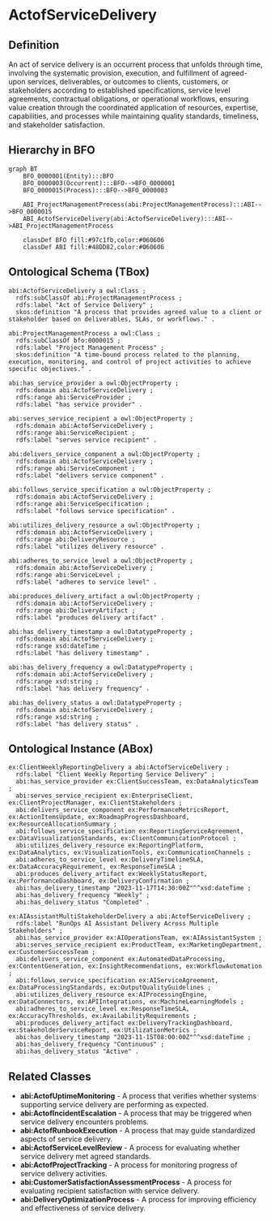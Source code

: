 # ActofServiceDelivery

## Definition
An act of service delivery is an occurrent process that unfolds through time, involving the systematic provision, execution, and fulfillment of agreed-upon services, deliverables, or outcomes to clients, customers, or stakeholders according to established specifications, service level agreements, contractual obligations, or operational workflows, ensuring value creation through the coordinated application of resources, expertise, capabilities, and processes while maintaining quality standards, timeliness, and stakeholder satisfaction.

## Hierarchy in BFO
```mermaid
graph BT
    BFO_0000001(Entity):::BFO
    BFO_0000003(Occurrent):::BFO-->BFO_0000001
    BFO_0000015(Process):::BFO-->BFO_0000003
    
    ABI_ProjectManagementProcess(abi:ProjectManagementProcess):::ABI-->BFO_0000015
    ABI_ActofServiceDelivery(abi:ActofServiceDelivery):::ABI-->ABI_ProjectManagementProcess
    
    classDef BFO fill:#97c1fb,color:#060606
    classDef ABI fill:#48DD82,color:#060606
```

## Ontological Schema (TBox)
```turtle
abi:ActofServiceDelivery a owl:Class ;
  rdfs:subClassOf abi:ProjectManagementProcess ;
  rdfs:label "Act of Service Delivery" ;
  skos:definition "A process that provides agreed value to a client or stakeholder based on deliverables, SLAs, or workflows." .

abi:ProjectManagementProcess a owl:Class ;
  rdfs:subClassOf bfo:0000015 ;
  rdfs:label "Project Management Process" ;
  skos:definition "A time-bound process related to the planning, execution, monitoring, and control of project activities to achieve specific objectives." .

abi:has_service_provider a owl:ObjectProperty ;
  rdfs:domain abi:ActofServiceDelivery ;
  rdfs:range abi:ServiceProvider ;
  rdfs:label "has service provider" .

abi:serves_service_recipient a owl:ObjectProperty ;
  rdfs:domain abi:ActofServiceDelivery ;
  rdfs:range abi:ServiceRecipient ;
  rdfs:label "serves service recipient" .

abi:delivers_service_component a owl:ObjectProperty ;
  rdfs:domain abi:ActofServiceDelivery ;
  rdfs:range abi:ServiceComponent ;
  rdfs:label "delivers service component" .

abi:follows_service_specification a owl:ObjectProperty ;
  rdfs:domain abi:ActofServiceDelivery ;
  rdfs:range abi:ServiceSpecification ;
  rdfs:label "follows service specification" .

abi:utilizes_delivery_resource a owl:ObjectProperty ;
  rdfs:domain abi:ActofServiceDelivery ;
  rdfs:range abi:DeliveryResource ;
  rdfs:label "utilizes delivery resource" .

abi:adheres_to_service_level a owl:ObjectProperty ;
  rdfs:domain abi:ActofServiceDelivery ;
  rdfs:range abi:ServiceLevel ;
  rdfs:label "adheres to service level" .

abi:produces_delivery_artifact a owl:ObjectProperty ;
  rdfs:domain abi:ActofServiceDelivery ;
  rdfs:range abi:DeliveryArtifact ;
  rdfs:label "produces delivery artifact" .

abi:has_delivery_timestamp a owl:DatatypeProperty ;
  rdfs:domain abi:ActofServiceDelivery ;
  rdfs:range xsd:dateTime ;
  rdfs:label "has delivery timestamp" .

abi:has_delivery_frequency a owl:DatatypeProperty ;
  rdfs:domain abi:ActofServiceDelivery ;
  rdfs:range xsd:string ;
  rdfs:label "has delivery frequency" .

abi:has_delivery_status a owl:DatatypeProperty ;
  rdfs:domain abi:ActofServiceDelivery ;
  rdfs:range xsd:string ;
  rdfs:label "has delivery status" .
```

## Ontological Instance (ABox)
```turtle
ex:ClientWeeklyReportingDelivery a abi:ActofServiceDelivery ;
  rdfs:label "Client Weekly Reporting Service Delivery" ;
  abi:has_service_provider ex:ClientSuccessTeam, ex:DataAnalyticsTeam ;
  abi:serves_service_recipient ex:EnterpriseClient, ex:ClientProjectManager, ex:ClientStakeholders ;
  abi:delivers_service_component ex:PerformanceMetricsReport, ex:ActionItemsUpdate, ex:RoadmapProgressDashboard, ex:ResourceAllocationSummary ;
  abi:follows_service_specification ex:ReportingServiceAgreement, ex:DataVisualizationStandards, ex:ClientCommunicationProtocol ;
  abi:utilizes_delivery_resource ex:ReportingPlatform, ex:DataAnalytics, ex:VisualizationTools, ex:CommunicationChannels ;
  abi:adheres_to_service_level ex:DeliveryTimelineSLA, ex:DataAccuracyRequirement, ex:ResponseTimeSLA ;
  abi:produces_delivery_artifact ex:WeeklyStatusReport, ex:PerformanceDashboard, ex:DeliveryConfirmation ;
  abi:has_delivery_timestamp "2023-11-17T14:30:00Z"^^xsd:dateTime ;
  abi:has_delivery_frequency "Weekly" ;
  abi:has_delivery_status "Completed" .

ex:AIAssistantMultiStakeholderDelivery a abi:ActofServiceDelivery ;
  rdfs:label "RunOps AI Assistant Delivery Across Multiple Stakeholders" ;
  abi:has_service_provider ex:AIOperationsTeam, ex:AIAssistantSystem ;
  abi:serves_service_recipient ex:ProductTeam, ex:MarketingDepartment, ex:CustomerSuccessTeam ;
  abi:delivers_service_component ex:AutomatedDataProcessing, ex:ContentGeneration, ex:InsightRecommendations, ex:WorkflowAutomation ;
  abi:follows_service_specification ex:AIServiceAgreement, ex:DataProcessingStandards, ex:OutputQualityGuidelines ;
  abi:utilizes_delivery_resource ex:AIProcessingEngine, ex:DataConnectors, ex:APIIntegrations, ex:MachineLearningModels ;
  abi:adheres_to_service_level ex:ResponseTimeSLA, ex:AccuracyThresholds, ex:AvailabilityRequirements ;
  abi:produces_delivery_artifact ex:DeliveryTrackingDashboard, ex:StakeholderServiceReport, ex:UtilizationMetrics ;
  abi:has_delivery_timestamp "2023-11-15T08:00:00Z"^^xsd:dateTime ;
  abi:has_delivery_frequency "Continuous" ;
  abi:has_delivery_status "Active" .
```

## Related Classes
- **abi:ActofUptimeMonitoring** - A process that verifies whether systems supporting service delivery are performing as expected.
- **abi:ActofIncidentEscalation** - A process that may be triggered when service delivery encounters problems.
- **abi:ActofRunbookExecution** - A process that may guide standardized aspects of service delivery.
- **abi:ActofServiceLevelReview** - A process for evaluating whether service delivery met agreed standards.
- **abi:ActofProjectTracking** - A process for monitoring progress of service delivery activities.
- **abi:CustomerSatisfactionAssessmentProcess** - A process for evaluating recipient satisfaction with service delivery.
- **abi:DeliveryOptimizationProcess** - A process for improving efficiency and effectiveness of service delivery. 